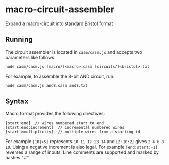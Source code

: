 # macro-circuit-assembler
Expand a macro-circuit into standard Bristol format

## Running
The circuit assembler is located in `casm/casm.js` and accepts two parameters like follows.
```shell
node casm/casm.js [macro/]<macro>.casm [circuits/]<bristol>.txt
```

For example, to assemble the 8-bit AND circuit, run:
```shell
node casm/casm.js and8.casm and8.txt
```

## Syntax
Macro format provides the following directives:

```as3
[start:end]  // wires numbered start to end
[start:end:increment]  // incremental numbered wires
[start|>multiplicity]  // multiple wires from a starting id
```

For example `[10|>5]` represents `10 11 12 13 14` and `[2:10:2]` gives `2 4 6 8 10`.  Using a negative increment is also legal.  For example `[end:start:-1]` reverses a range of inputs.  Line comments are supported and marked by hashes "#". 
